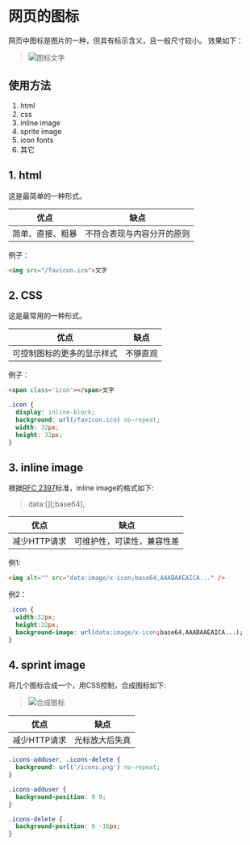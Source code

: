 网页的图标
==========
网页中图标是图片的一种，但具有标示含义，且一般尺寸较小。
效果如下：

> ![图标](/favicon.ico "替代文字")文字

## 使用方法
1. html
2. css
3. inline image
4. sprite image
5. icon fonts
6. 其它

## 1. html
这是最简单的一种形式。

优点|缺点
----|----
简单、直接、粗暴|不符合表现与内容分开的原则

例子：

```html
<img src="/favicon.ico">文字
```

## 2. CSS
这是最常用的一种形式。

优点|缺点
----|----
可控制图标的更多的显示样式|不够直观

例子：

```html
<span class='icon'></span>文字
```

```css
.icon {
  display: inline-block;
  background: url(/favicon.ico) no-repeat;
  width: 32px;
  height: 32px;
}
```

## 3. inline image
根据[RFC 2397](http://tools.ietf.org/html/rfc2397)标准，inline image的格式如下:
> data:[<mediatype>][;base64],<data>

优点|缺点
----|----
减少HTTP请求|可维护性，可读性，兼容性差

例1:

```html
<img alt="" src="data:image/x-icon;base64,AAABAAEAICA..." />
```

例2：

```css
.icon {
  width:32px;
  height:32px;
  background-image: url(data:image/x-icon;base64,AAABAAEAICA...);
}
```

## 4. sprint image
将几个图标合成一个，用CSS控制，合成图标如下:
> ![合成图标](/icons.png "合成图标")

优点|缺点
----|----
减少HTTP请求|光标放大后失真


```css
.icons-adduser, .icons-delete {
  background: url('/icons.png') no-repeat;
}

.icons-adduser {
  background-position: 0 0;
}

.icons-delete {
  background-position: 0 -16px;
}
```

